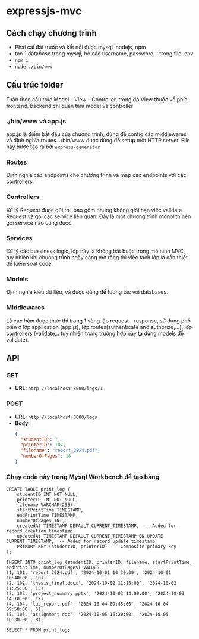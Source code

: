 # expressjs-mvc

## Cách chạy chương trình

-   Phải cài đặt trước và kết nối được mysql, nodejs, npm
-   tạo 1 database trong mysql, bỏ các username, password,.. trong file .env
-   `npm i`
-   `node ./bin/www`

## Cấu trúc folder

Tuân theo cấu trúc Model - View - Controller, trong đó View thuộc về phía frontend, backend chỉ quan tâm model và controller

### ./bin/www và app.js

app.js là điểm bắt đầu của chương trình, dùng để config các middlewares và định nghĩa routes. ./bin/www được dùng để setup một HTTP server. File này được tạo ra bởi `express-generator`

### Routes

Định nghĩa các endpoints cho chương trình và map các endpoints với các controllers.

### Controllers

Xử lý Request được gửi tới, bao gồm nhưng không giới hạn việc validate Request và gọi các service liên quan. Đây là một chương trình monolith nên gọi service nào cũng được.

### Services

Xử lý các bussiness logic, lớp này là không bắt buộc trong mô hình MVC, tuy nhiên khi chương trình ngày càng mở rộng thì việc tách lớp là cần thiết để kiểm soát code.

### Models

Định nghĩa kiểu dữ liệu, và được dùng để tương tác với databases.

### Middlewares

Là các hàm được thực thi trong 1 vòng lặp request - response, sử dụng phổ biến ở lớp application (app.js), lớp routes(authenticate and authorize,...), lớp controllers (validate,.. tuy nhiên trong trường hợp này ta dùng models để validate).

## API

### GET
- **URL**: `http://localhost:3000/logs/1`

### POST
- **URL**: `http://localhost:3000/logs`
- **Body**:
  ```json
  {
    "studentID": 7,
    "printerID": 107,
    "filename": "report_2024.pdf",
    "numberOfPages": 10
  }
### Chạy code này trong Mysql Workbench để tạo bảng
```code
CREATE TABLE print_log (
    studentID INT NOT NULL,
    printerID INT NOT NULL,
    filename VARCHAR(255),
    startPrintTime TIMESTAMP,
    endPrintTime TIMESTAMP,
    numberOfPages INT,
    createdAt TIMESTAMP DEFAULT CURRENT_TIMESTAMP,  -- Added for record creation timestamp
    updatedAt TIMESTAMP DEFAULT CURRENT_TIMESTAMP ON UPDATE CURRENT_TIMESTAMP,  -- Added for record update timestamp
    PRIMARY KEY (studentID, printerID)  -- Composite primary key
);

INSERT INTO print_log (studentID, printerID, filename, startPrintTime, endPrintTime, numberOfPages) VALUES
(1, 101, 'report_2024.pdf', '2024-10-01 10:30:00', '2024-10-01 10:40:00', 10),
(2, 102, 'thesis_final.docx', '2024-10-02 11:15:00', '2024-10-02 11:25:00', 15),
(3, 103, 'project_summary.pptx', '2024-10-03 14:00:00', '2024-10-03 14:10:00', 12),
(4, 104, 'lab_report.pdf', '2024-10-04 09:45:00', '2024-10-04 09:50:00', 5),
(5, 105, 'assignment.doc', '2024-10-05 16:20:00', '2024-10-05 16:30:00', 8);

SELECT * FROM print_log;